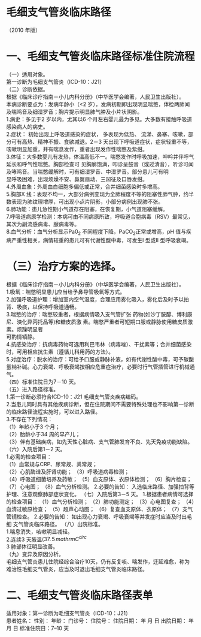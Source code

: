 # 毛细支气管炎临床路径  
（2010 年版）  
# 一、毛细支气管炎临床路径标准住院流程  
（一）适用对象。  
第一诊断为毛细支气管炎（ICD-10：J21）  
（二）诊断依据。  
根据《临床诊疗指南－小儿内科分册》（中华医学会编著，人民卫生出版社）。  
本病诊断要点为：发病年龄小（<2 岁），发病初期即出现明显喘憋，体检两肺闻及喘鸣音及细湿罗音；胸片提示明显肺气肿及小片状阴影。  
1.病史：多见于2 岁以内，尤其以6 个月左右婴儿最为多见。大多数有接触呼吸道感染病人的病史。  
2.症状： 初始出现上呼吸道感染的症状， 多表现为低热、 流涕、鼻塞、咳嗽，部分可有高热、精神不振、食欲减退。2－3 天出现下呼吸道症状，症状轻重不等，咳嗽明显加重，并有喘息发作，重者出现发作性喘憋及紫绀。  
3.体征：大多数婴儿有发热，体温高低不一。喘憋发作时呼吸加速，呻吟并伴呼气延长和呼气性喘憋。胸部检查可 见胸廓饱满，叩诊呈鼓音（或过清音），听诊可闻及哮鸣音。当喘憋缓解时，可有细湿罗音、中湿罗音。部分患儿可有明  
显呼吸困难，出现烦燥不安、鼻翼扇动、三凹征及口唇发绀。  
4.外周血象：外周血白细胞多偏低或正常，合并细菌感染时多增高。  
5.胸部X 线：表现不均一，大部分病例变现为全肺程度不等的阻塞性肺气肿，约半数表现为肺纹理增厚，可出现小点片阴影，小部分病例出现肺不张。  
6.肺功能：患儿急性期小气道存在阻塞，在恢复期，小气道阻塞缓解。  
7.呼吸道病原学检测：本病可由不同病原所致，呼吸道合胞病毒（RSV）最常见，其次为副流感病毒、腺病毒等。  
8.血气分析：血气分析显示$\mathrm{Pa0_{2}}$ 不同程度下降，$\mathrm{PaCO_{2}}$正常或增高，pH 值与疾病严重性相关，病情较重的患儿可有代谢性酸中毒，可发生I 型或II 型呼吸衰竭。  
# （三）治疗方案的选择。  
根据《临床诊疗指南－小儿内科分册》（中华医学会编著，人民卫生出版社）。  
1.吸氧：喘憋明显患儿应当给予鼻导管吸氧等方式。  
2.加强呼吸道护理：增加室内空气湿度，合理应用雾化吸入，雾化后及时予以拍背、吸痰，以保持呼吸道通畅。  
3.喘憋的治疗：喘憋较重者，根据病情吸入支气管扩张 药物(如沙丁胺醇、博利康尼、溴化异丙托品等)和糖皮质激 素。喘憋严重者可短期口服或静脉使用糖皮质激素。烦躁明显者  
可酌情镇静。  
4.抗感染治疗：抗病毒药物可选用利巴韦林（病毒唑）、干扰素等；合并细菌感染时，可用相应抗生素（遵循儿科用药的方法）。  
5.对症治疗：脱水的治疗：可给予口服或静脉补液，如有代谢性酸中毒，可予碳酸氢钠补碱。心力衰竭、呼吸衰竭按相应危重症治疗，必要时行气管插管进行机械通气。  
（四）标准住院日为7－10 天。  
（五）进入路径标准。  
1.第一诊断必须符合ICD-10：J21 毛细支气管炎疾病编码。  
2.当患儿同时具有其他疾病诊断，但在住院期间不需要特殊处理也不影响第一诊断的临床路径流程实施时，可以进入路径。  
3.不存在下列情况：  
（1）年龄小于3 个月；  
（2）胎龄小于34 周的早产儿；  
（3）伴有基础疾病，如先天性心脏病、支气管肺发育不良、先天免疫功能缺陷。  
（六）入院后第1－2 天。  
1.必需的检查项目：  
（1）血常规与CRP、尿常规、粪常规；  
（2）心肌酶谱及肝肾功能；   （3）呼吸道病毒检测；  
（4）呼吸道细菌培养及药敏； 
    （5）血支原体、衣原体检测； （6）胸片检查； （7）心电图； （8）血气分析检测。 2.必要的告知： 入选临床路径、加强拍背等护理、注意观察肺部症状变化。 （七）入院后第3－5 天。   1.根据患者病情可选择的检查项目：  （1）血气分析检测；  （2）肺功能测定；  （3）心电图复查；  （4）血清过敏原检查； （5）超声心动图； （6）复查血支原体、衣原体； （7）支气管镜检查。   2.必要的告知：   如出现心力衰竭、呼吸衰竭等并发症时应当及时出毛细 支气管炎临床路径。  （八）出院标准。  
1.喘息消失，咳嗽明显减轻。  
2.连续3 天腋温$\langle37.\,5\,mathrm{C}^{circ}$  
3 肺部体征明显改善。  
（九）变异及原因分析。  
毛细支气管炎患儿住院经综合治疗10天，仍有反复咳、喘发作，迁延难愈，称为难治性毛细支气管炎，应当及时退出毛细支气管炎临床路径。  
# 二、毛细支气管炎临床路径表单  
适用对象：第一诊断为毛细支气管炎（ICD-10：J21）  
患者姓名：           性别：     年龄：    门诊号：       住院号：           住院日期：     年   月   日 出院日期：     年   月  日  标准住院日：7–10 天  
